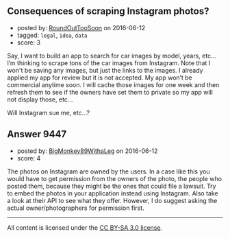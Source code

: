 ## Consequences of scraping Instagram photos?

- posted by: [RoundOutTooSoon](https://stackexchange.com/users/49522/roundouttoosoon) on 2016-06-12
- tagged: `legal`, `idea`, `data`
- score: 3

<p>Say, I want to build an app to search for car images by model, years, etc… I’m thinking to scrape tons of the car images from Instagram. Note that I won't be saving any images, but just the links to the images. I already applied my app for review but it is not accepted. My app won’t be commercial anytime soon. I will cache those images for one week and then refresh them to see if the owners have set them to private so my app will not display those, etc...</p>

<p>Will Instagram sue me, etc…?</p>



## Answer 9447

- posted by: [BigMonkey89WithaLeg](https://stackexchange.com/users/8615858/bigmonkey89withaleg) on 2016-06-12
- score: 4

<p>The photos on Instagram are owned by the users. In a case like this you would have to get permission from the owners of the photo, the people who posted them, because they might be the ones that could file a lawsuit. Try to embed the photos in your application instead using Instagram. Also take a look at their API to see what they offer. However, I do suggest asking the actual owner/photographers for permission first.</p>




---

All content is licensed under the [CC BY-SA 3.0 license](https://creativecommons.org/licenses/by-sa/3.0/).
